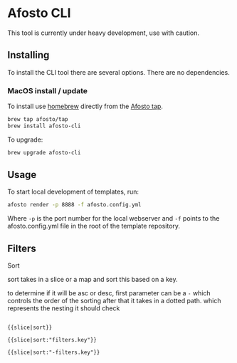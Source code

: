 # Afosto CLI

This tool is currently under heavy development, use with caution.

## Installing

To install the CLI tool there are several options. There are no dependencies.

### MacOS install / update

To install use [homebrew](https://brew.sh) directly from the [Afosto tap](https://github.com/afosto/homebrew-tap).

```bash
brew tap afosto/tap
brew install afosto-cli
```

To upgrade:

```bash
brew upgrade afosto-cli
```

## Usage

To start local development of templates, run: 

```bash
afosto render -p 8888 -f afosto.config.yml
```

Where `-p` is the port number for the local webserver and `-f` points to the afosto.config.yml file in the root of the template repository.





## Filters

Sort

sort takes in a slice or a map and sort this based on a key.

to determine if it will be asc or desc, first parameter can be a `-` which controls the order of the sorting
after that it takes in a dotted path. which represents the nesting it should check
```

{{slice|sort}}

{{slice|sort:"filters.key"}}
 
{{slice|sort:"-filters.key"}}

``` 

 
 